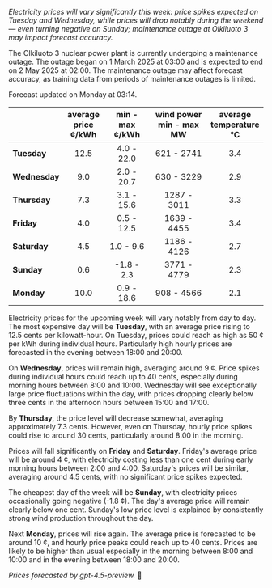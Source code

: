 *Electricity prices will vary significantly this week: price spikes expected on Tuesday and Wednesday, while prices will drop notably during the weekend — even turning negative on Sunday; maintenance outage at Olkiluoto 3 may impact forecast accuracy.*

The Olkiluoto 3 nuclear power plant is currently undergoing a maintenance outage. The outage began on 1 March 2025 at 03:00 and is expected to end on 2 May 2025 at 02:00. The maintenance outage may affect forecast accuracy, as training data from periods of maintenance outages is limited.

Forecast updated on Monday at 03:14.

|              | average<br>price<br>¢/kWh | min - max<br>¢/kWh | wind power<br>min - max<br>MW | average<br>temperature<br>°C |
|:-------------|:-------------------------:|:-------------------:|:----------------------------:|:----------------------------:|
| **Tuesday**  |           12.5            |     4.0 - 22.0      |          621 - 2741          |              3.4             |
| **Wednesday**|            9.0            |     2.0 - 20.7      |          630 - 3229          |              2.9             |
| **Thursday** |            7.3            |     3.1 - 15.6      |         1287 - 3011          |              3.3             |
| **Friday**   |            4.0            |     0.5 - 12.5      |         1639 - 4455          |              3.4             |
| **Saturday** |            4.5            |      1.0 - 9.6      |         1186 - 4126          |              2.7             |
| **Sunday**   |            0.6            |    -1.8 - 2.3       |         3771 - 4779          |              2.3             |
| **Monday**   |           10.0            |     0.9 - 18.6      |          908 - 4566          |              2.1             |

Electricity prices for the upcoming week will vary notably from day to day. The most expensive day will be **Tuesday**, with an average price rising to 12.5 cents per kilowatt-hour. On Tuesday, prices could reach as high as 50 ¢ per kWh during individual hours. Particularly high hourly prices are forecasted in the evening between 18:00 and 20:00.

On **Wednesday**, prices will remain high, averaging around 9 ¢. Price spikes during individual hours could reach up to 40 cents, especially during morning hours between 8:00 and 10:00. Wednesday will see exceptionally large price fluctuations within the day, with prices dropping clearly below three cents in the afternoon hours between 15:00 and 17:00.

By **Thursday**, the price level will decrease somewhat, averaging approximately 7.3 cents. However, even on Thursday, hourly price spikes could rise to around 30 cents, particularly around 8:00 in the morning.

Prices will fall significantly on **Friday** and **Saturday**. Friday's average price will be around 4 ¢, with electricity costing less than one cent during early morning hours between 2:00 and 4:00. Saturday's prices will be similar, averaging around 4.5 cents, with no significant price spikes expected.

The cheapest day of the week will be **Sunday**, with electricity prices occasionally going negative (-1.8 ¢). The day's average price will remain clearly below one cent. Sunday's low price level is explained by consistently strong wind production throughout the day.

Next **Monday**, prices will rise again. The average price is forecasted to be around 10 ¢, and hourly price peaks could reach up to 40 cents. Prices are likely to be higher than usual especially in the morning between 8:00 and 10:00 and in the evening between 18:00 and 20:00.

*Prices forecasted by gpt-4.5-preview.* 🔌
